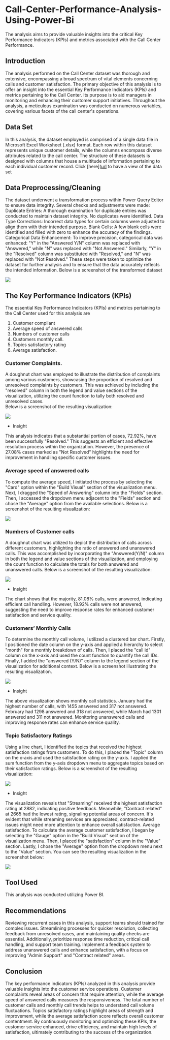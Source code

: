 # Call-Center-Performance-Analysis-Using-Power-Bi
The analysis aims to provide valuable insights into the critical Key Performance Indicators (KPIs) and metrics associated with the Call Center Performance. 

## Introduction

The analysis performed on the Call Center dataset was thorough and extensive, encompassing a broad spectrum of vital elements concerning calls and customer satisfaction. The primary objective of this analysis is to offer an insight into the essential Key Performance Indicators (KPIs) and metrics pertaining to the Call Center. Its purpose is to aid managers in monitoring and enhancing their customer support initiatives. Throughout the analysis, a meticulous examination was conducted on numerous variables, covering various facets of the call center's operations.

## Data Set
In this analysis, the dataset employed is comprised of a single data file in Microsoft Excel Worksheet (.xlsx) format. Each row within this dataset represents unique customer details, while the columns encompass diverse attributes related to the call center. The structure of these datasets is designed with columns that house a multitude of information pertaining to each individual customer record. Click [here]([url](//github.com/Geephted/Call-Center-Performance-Analysis-Using-Power-Bi/blob/main/Call-Center-Dataset.xlsx) to have a view of the data set  

## Data Preprocessing/Cleaning
The dataset underwent a transformation process within Power Query Editor to ensure data integrity. Several checks and adjustments were made:
Duplicate Entries: A thorough examination for duplicate entries was conducted to maintain dataset integrity. No duplicates were identified.
Data Type Corrections: Incorrect data types for certain columns were adjusted to align them with their intended purpose.
Blank Cells: A few blank cells were identified and filled with zero to enhance the accuracy of the findings.
Categorical Data Enhancement: To improve precision, categorical data was enhanced: 
"Y" in the "Answered Y/N" column was replaced with "Answered," while "N" was replaced with "Not Answered."
Similarly, "Y" in the "Resolved" column was substituted with "Resolved," and "N" was replaced with "Not Resolved."
These steps were taken to optimize the dataset for further analysis and to ensure that the data accurately reflects the intended information.
Below is a screenshot of the transformed dataset 

![](Dataset1.jpg)

## The Key Performance Indicators (KPIs)
The essential Key Performance Indicators (KPIs) and metrics pertaining to the Call Center used for this analysis are
1.	Customer compliant
2.	Average speed of answered calls
3.	Numbers of customer calls 
4.	Customers monthly call.
5.	Topics satisfactory rating 
6.	Average satisfaction. 

### Customer Complaints. 
A doughnut chart was employed to illustrate the distribution of complaints among various customers, showcasing the proportion of resolved and unresolved complaints by customers. This was achieved by including the "resolved" column in both the legend and value sections of the visualization, utilizing the count function to tally both resolved and unresolved cases.  
Below is a screenshot of the resulting visualization:
 
![](Dataset1.jpg)


- Insight 

This analysis indicates that a substantial portion of cases, 72.92%, have been successfully "Resolved." This suggests an efficient and effective resolution process within the organization. However, the presence of 27.08% cases marked as "Not Resolved" highlights the need for improvement in handling specific customer issues.

### Average speed of answered calls
To compute the average speed, I initiated the process by selecting the "Card" option within the "Build Visual" section of the visualization menu. Next, I dragged the "Speed of Answering" column into the "Fields" section. Then, I accessed the dropdown menu adjacent to the "Fields" section and chose the "Average" option from the available selections.
Below is a screenshot of the resulting visualization:

![](Dataset1.jpg)

### Numbers of Customer calls 
A doughnut chart was utilized to depict the distribution of calls across different customers, highlighting the ratio of answered and unanswered calls. This was accomplished by incorporating the "Answered(Y/N)" column in both the legend and value sections of the visualization, and employing the count function to calculate the totals for both answered and unanswered calls.
Below is a screenshot of the resulting visualization:

![](Dataset1.jpg)

- Insight
  
The chart shows that the majority, 81.08% calls, were answered, indicating efficient call handling. However, 18.92% calls were not answered, suggesting the need to improve response rates for enhanced customer satisfaction and service quality.

### Customers’ Monthly Calls 
To determine the monthly call volume, I utilized a clustered bar chart. Firstly, I positioned the date column on the y-axis and applied a hierarchy to select "month" for a monthly breakdown of calls. Then, I placed the "call id" column on the x-axis and used the count function to quantify the call IDs. Finally, I added the "answered (Y/N)" column to the legend section of the visualization for additional context.
Below is a screenshot illustrating the resulting visualization.

![](Dataset1.jpg)

- Insight
  
The above visualization shows monthly call statistics. January had the highest number of calls, with 1455 answered and 317 not answered. February had 1298 answered and 318 not answered, while March had 1301 answered and 311 not answered. Monitoring unanswered calls and improving response rates can enhance service quality.

### Topic Satisfactory Ratings 
Using a line chart, I identified the topics that received the highest satisfaction ratings from customers. To do this, I placed the "Topic" column on the x-axis and used the satisfaction rating on the y-axis. I applied the sum function from the y-axis dropdown menu to aggregate topics based on their satisfaction ratings. 
Below is a screenshot of the resulting visualization:

![](Dataset1.jpg)

- Insight
  
The visualization reveals that "Streaming" received the highest satisfaction rating at 2882, indicating positive feedback. Meanwhile, "Contract related" at 2665 had the lowest rating, signaling potential areas of concern. It's evident that while streaming services are appreciated, contract-related issues might need more attention to enhance overall satisfaction.
Average satisfaction. 
To calculate the average customer satisfaction, I began by selecting the "Gauge" option in the "Build Visual" section of the visualization menu. Then, I placed the "satisfaction" column in the "Value" section. Lastly, I chose the "Average" option from the dropdown menu next to the "Value" section. You can see the resulting visualization in the screenshot below: 

![](Dataset1.jpg)

## Tool Used 
This analysis was conducted utilizing Power BI.

## Recommendations
Reviewing recurrent cases in this analysis, support teams should trained for complex issues. Streamlining processes for quicker resolution, collecting feedback from unresolved cases, and maintaining quality checks are essential. Additionally, prioritize response time reduction, critical call handling, and support team training. Implement a feedback system to address unanswered calls and enhance satisfaction, with a focus on improving "Admin Support" and "Contract related" areas.

## Conclusion 
The key performance indicators (KPIs) analyzed in this analysis provide valuable insights into the customer service operations. Customer complaints reveal areas of concern that require attention, while the average speed of answered calls measures the responsiveness. The total number of customer calls and monthly call trends helps to understand call volume fluctuations. Topics satisfactory ratings highlight areas of strength and improvement, while the average satisfaction score reflects overall customer contentment. By continuously monitoring and optimizing these KPIs, the customer service enhanced, drive efficiency, and maintain high levels of satisfaction, ultimately contributing to the success of the organization.



